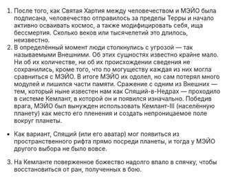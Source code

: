 1. После того, как Святая Хартия между человечеством и МЭЙО была подписана, человечество отправилось за пределы Терры и начало активно осваивать космос, а также модифицировать себя, ища бессмертия. Сколько веков или тысячелетий это длилось, неизвестно.
2. В определённый момент люди столкнулись с угрозой — так называемыми Внешними. Об этих сущностях известно крайне мало. Ни об их количестве, ни об их происхождении сведения не сохранились, кроме того, что по могуществу каждая из них могла сравниться с МЭЙО. В итоге МЭЙО их одолел, но сам потерял много модулей и лишился части памяти. Сражение с одним из Внешних — тем, который ныне известен нам как Спящий-в-Недрах — проходило в системе Кемлант, в которой он и появился изначально. Победив врага, МЭЙО был вынужден использовать Кемлант-III (населённую планету) как место его пленения и создать непроницаемое поле вокруг планеты.
  * Как вариант, Спящий (или его аватар) мог появиться из пространственного рифта прямо посреди планеты, и тогда у МЭЙО другого выбора не было вовсе.
3. На Кемланте поверженное божество надолго впало в спячку, чтобы восстановиться от ран, полученных в бою.
